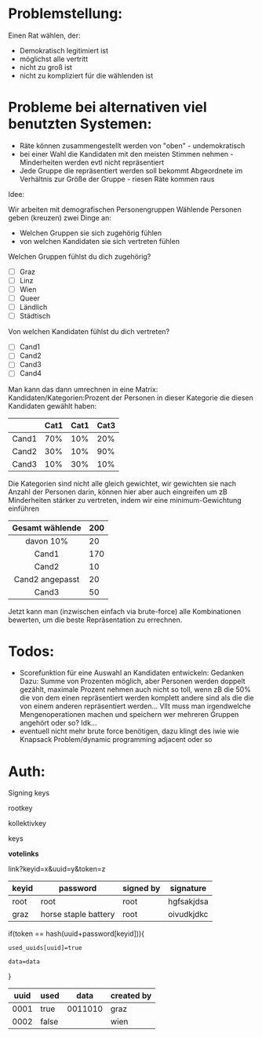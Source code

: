 # Problemstellung:

Einen Rat wählen, der:

- Demokratisch legitimiert ist
- möglichst alle vertritt
- nicht zu groß ist
- nicht zu kompliziert für die wählenden ist

# Probleme bei alternativen viel benutzten Systemen:

- Räte können zusammengestellt werden von "oben" - undemokratisch
- bei einer Wahl die Kandidaten mit den meisten Stimmen nehmen - Minderheiten werden evtl nicht repräsentiert
- Jede Gruppe die repräsentiert werden soll bekommt Abgeordnete im Verhältnis zur Größe der Gruppe - riesen Räte kommen raus

Idee:

Wir arbeiten mit demografischen Personengruppen
Wählende Personen geben (kreuzen) zwei Dinge an:

- Welchen Gruppen sie sich zugehörig fühlen
- von welchen Kandidaten sie sich vertreten fühlen

Welchen Gruppen fühlst du dich zugehörig?

- [ ] Graz
- [ ] Linz
- [ ] Wien
- [ ] Queer
- [ ] Ländlich
- [ ] Städtisch

Von welchen Kandidaten fühlst du dich vertreten?

- [ ] Cand1
- [ ] Cand2
- [ ] Cand3
- [ ] Cand4

Man kann das dann umrechnen in eine Matrix: Kandidaten/Kategorien:Prozent der Personen in dieser Kategorie die diesen Kandidaten gewählt haben:

|       | Cat1 | Cat1 | Cat3 |
| :---: | ---- | ---- | ---- |
| Cand1 | 70%  | 10%  | 20%  |
| Cand2 | 30%  | 10%  | 90%  |
| Cand3 | 10%  | 30%  | 10%  |

Die Kategorien sind nicht alle gleich gewichtet, wir gewichten sie nach Anzahl der Personen darin, können hier aber auch eingreifen um zB Minderheiten stärker zu vertreten, indem wir eine minimum-Gewichtung einführen

| Gesamt wählende | 200 |
| :-------------: | --- |
|    davon 10%    | 20  |
|      Cand1      | 170 |
|      Cand2      | 10  |
| Cand2 angepasst | 20  |
|      Cand3      | 50  |

Jetzt kann man (inzwischen einfach via brute-force) alle Kombinationen bewerten, um die beste Repräsentation zu errechnen.

# Todos:

- Scorefunktion für eine Auswahl an Kandidaten entwickeln:
  Gedanken Dazu: Summe von Prozenten möglich, aber Personen werden doppelt gezählt, maximale Prozent nehmen auch nicht so toll, wenn zB die 50% die von dem einen repräsentiert werden komplett andere sind als die die von einem anderen repräsentiert werden...
  Vllt muss man irgendwelche Mengenoperationen machen und speichern wer mehreren Gruppen angehört oder so? Idk...
- eventuell nicht mehr brute force benötigen, dazu klingt des iwie wie Knapsack Problem/dynamic programming adjacent oder so

# Auth:

Signing keys

rootkey

kollektivkey

keys

**votelinks**

link?keyid=x&uuid=y&token=z

| keyid | password             | signed by | signature  |
| ----- | -------------------- | --------- | ---------- |
| root  | root                 | root      | hgfsakjdsa |
| graz  | horse staple battery | root      | oivudkjdkc |

if(token == hash(uuid+password[keyid])){

    used_uuids[uuid]=true

    data=data

}

| uuid | used  | data    | created by |
| ---- | ----- | ------- | ---------- |
| 0001 | true  | 0011010 | graz       |
| 0002 | false |         | wien       |
